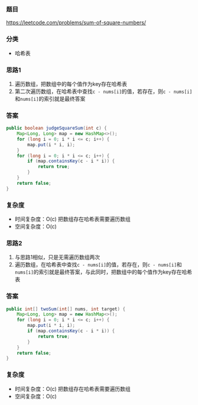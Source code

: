 ### 题目
https://leetcode.com/problems/sum-of-square-numbers/

### 分类
* 哈希表

### 思路1
1. 遍历数组，把数组中的每个值作为key存在哈希表
2. 第二次遍历数组，在哈希表中查找`c - nums[i]`的值，若存在，则`c - nums[i]`和`nums[i]`的索引就是最终答案

### 答案
```java
public boolean judgeSquareSum(int c) {
    Map<Long, Long> map = new HashMap<>();
    for (long i = 0; i * i <= c; i++) {
        map.put(i * i, i);
    }
    for (long i = 0; i * i <= c; i++) {
        if (map.containsKey(c - i * i)) {
            return true;
        }
    }
    return false;
}
```

### 复杂度
* 时间复杂度：O(c) 把数组存在哈希表需要遍历数组
* 空间复杂度：O(c)

### 思路2
1. 与思路1相似，只是无需遍历数组两次
2. 遍历数组，在哈希表中查找`c - nums[i]`的值，若存在，则`c - nums[i]`和`nums[i]`的索引就是最终答案，与此同时，把数组中的每个值作为key存在哈希表

### 答案
```java
public int[] twoSum(int[] nums, int target) {
    Map<Long, Long> map = new HashMap<>();
    for (long i = 0; i * i <= c; i++) {
        map.put(i * i, i);
        if (map.containsKey(c - i * i)) {
            return true;
        }
    }
    return false;
}
```

### 复杂度
* 时间复杂度：O(c) 把数组存在哈希表需要遍历数组
* 空间复杂度：O(c)
